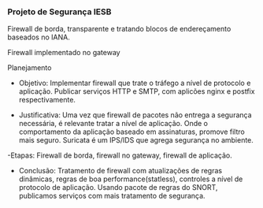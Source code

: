 ### Projeto de Segurança IESB

Firewall de borda, transparente e tratando blocos de endereçamento baseados no IANA.

Firewall implementado no gateway

Planejamento

- Objetivo: Implementar firewall que trate o tráfego a nível de protocolo e aplicação. Publicar serviços HTTP e SMTP, com aplicões nginx e postfix respectivamente.

- Justificativa: Uma vez que firewall de pacotes não entrega a segurança necessária, é relevante tratar a nível de aplicação. Onde o comportamento da aplicação baseado em assinaturas, promove filtro mais seguro. Suricata é um IPS/IDS que agrega segurança no ambiente.

-Etapas: Firewall de borda, firewall no gateway, firewall de aplicação.

- Conclusão: Tratamento de firewall com atualizações de regras dinâmicas, regras de boa performance(statless), controles a nível de protocolo de aplicação. Usando pacote de regras do SNORT, publicamos serviços com mais tratamento de segurança.
